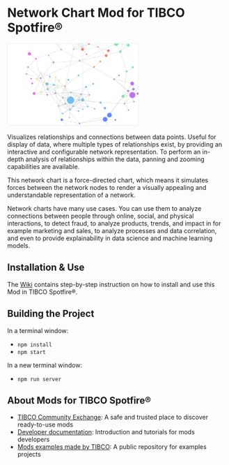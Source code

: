 # Network Chart Mod for TIBCO Spotfire®

<img src="assets/network.png" width="60%"/>

Visualizes relationships and connections between data points. Useful for display of data, where multiple types of relationships exist, by providing an interactive and configurable network representation. To perform an in-depth analysis of relationships within the data, panning and zooming capabilities are available.

This network chart is a force-directed chart, which means it simulates forces between the network nodes to render a visually appealing and understandable representation of a network.

Network charts have many use cases. You can use them to analyze connections between people through online, social, and physical interactions, to detect fraud, to analyze products, trends, and impact in for example marketing and sales, to analyze processes and data correlation, and even to provide explainability in data science and machine learning models.

## Installation & Use

The [Wiki](https://github.com/TIBCOSoftware/spotfire-mod-network/wiki) contains step-by-step instruction on how to install and use this Mod in TIBCO Spotfire®.

## Building the Project

In a terminal window:
- `npm install`
- `npm start`

In a new terminal window:
- `npm run server`

## About Mods for TIBCO Spotfire®
-   [TIBCO Community Exchange](https://community.tibco.com/s/global-search/%40uri#q=mod%20for%20tibco%20spotfire&t=Exchange&sort=date%20descending): A safe and trusted place to discover ready-to-use mods
-   [Developer documentation](https://tibcosoftware.github.io/spotfire-mods/docs/): Introduction and tutorials for mods developers
-   [Mods examples made by TIBCO](https://github.com/TIBCOSoftware/spotfire-mods/releases/latest): A public repository for examples projects
